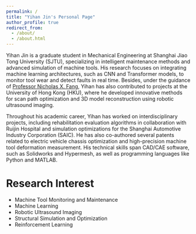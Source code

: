 ```yaml
---
permalink: /
title: "Yihan Jin's Personal Page"
author_profile: true
redirect_from: 
  - /about/
  - /about.html
---
```


Yihan Jin is a graduate student in Mechanical Engineering at Shanghai Jiao Tong University (SJTU), specializing in intelligent maintenance methods and advanced simulation of machine tools. His research focuses on integrating machine learning architectures, such as CNN and Transformer models, to monitor tool wear and detect faults in real time. Besides, under the guidance of [Professor Nicholas X. Fang](https://www.mech.hku.hk/academic-staff/fang-x), Yihan has also contributed to projects at the University of Hong Kong (HKU), where he developed innovative methods for scan path optimization and 3D model reconstruction using robotic ultrasound imaging.

Throughout his academic career, Yihan has worked on interdisciplinary projects, including rehabilitation evaluation algorithms in collaboration with Ruijin Hospital and simulation optimizations for the Shanghai Automotive Industry Corporation (SAIC). He has also co-authored several patents related to electric vehicle chassis optimization and high-precision machine tool deformation measurement. His technical skills span CAD/CAE software, such as Solidworks and Hypermesh, as well as programming languages like Python and MATLAB.
<br/>

Research Interest
======
* Machine Tool Monitoring and Maintenance
* Machine Learning
* Robotic Ultrasound Imaging
* Structural Simulation and Optimization
* Reinforcement Learning
